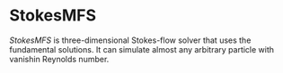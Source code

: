 # StokesMFS
_StokesMFS_ is three-dimensional Stokes-flow solver that uses the fundamental solutions. It can simulate almost any arbitrary particle with vanishin Reynolds number.
